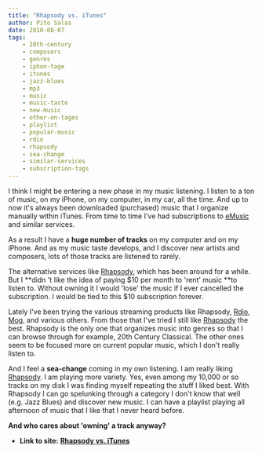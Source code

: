 ```yaml
---
title: "Rhapsody vs. iTunes"
author: Pito Salas
date: 2010-08-07
tags:
    - 20th-century
    - composers
    - genres
    - iphon-tage
    - itunes
    - jazz-blues
    - mp3
    - music
    - music-taste
    - new-music
    - other-on-tages
    - playlist
    - popular-music
    - rdio
    - rhapsody
    - sea-change
    - similar-services
    - subscription-tags
---
```




I think I might be entering a new phase in my music listening. I listen to a
ton of music, on my iPhone, on my computer, in my car, all the time. And up to
now it's always been downloaded (purchased) music that I organize manually
within iTunes. From time to time I've had subscriptions to
[eMusic](<http://www.emusic.com/>) and similar services.

As a result I have a **huge number of tracks** on my computer and on my
iPhone. And as my music taste develops, and I discover new artists and
composers, lots of those tracks are listened to rarely.

The alternative services like
[Rhapsody](<http://www.rhapsody.com/welcome.html>), which has been around for
a while. But I **didn 't like the idea of paying $10 per month to 'rent' music
**to listen to. Without owning it I would 'lose' the music if I ever cancelled
the subscription. I would be tied to this $10 subscription forever.

Lately I've been trying the various streaming products like Rhapsody,
[Rdio](<http://www.rdio.com/>), [Mog](<http://>), and various others. From
those that I've tried I still like
[Rhapsody](<http://www.rhapsody.com/welcome.html>) the best. Rhapsody is the
only one that organizes music into genres so that I can browse through for
example, 20th Century Classical. The other ones seem to be focused more on
current popular music, which I don't really listen to.

And I feel a **sea-change** coming in my own listening. I am really liking
[Rhapsody](<http://www.rhapsody.com/welcome.html>). I am playing more variety.
Yes, even among my 10,000 or so tracks on my disk I was finding myself
repeating the stuff I liked best. With Rhapsody I can go spelunking through a
category I don't know that well (e.g. Jazz Blues) and discover new music. I
can have a playlist playing all afternoon of music that I like that I never
heard before.

**And who cares about 'owning' a track anyway?**


* **Link to site:** **[Rhapsody vs. iTunes](None)**
